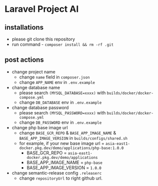 # Laravel Project AI

## installations

* please git clone this repository
* run command - `composer install && rm -rf .git`

## post actions

* change project name
  * change `name` field in `composer.json`
  * change `APP_NAME` env in `.env.example`
* change database name
  * please search `(MYSQL_DATABASE=xxxx)` with `builds/docker/docker-compose.yml`
  * change `DB_DATABASE` env in `.env.example`
* change database password
  * please search `(MYSQL_PASSWORD=xxxx)` with `builds/docker/docker-compose.yml`
  * change `DB_PASSWORD` env in `.env.example`
* change php base image url
  * change `BASE_GCR_REPO` & `BASE_APP_IMAGE_NAME` & `BASE_APP_IMAGE_VERSION` in `builds/configs/shared.sh`
  * for example, if your new base image url = `asia-east1-docker.pkg.dev/demo/applications/php-base:1.0.0`
    * BASE_GCR_REPO = `asia-east1-docker.pkg.dev/demo/applications`
    * BASE_APP_IMAGE_NAME = `php-base`
    * BASE_APP_IMAGE_VERSION = `1.0.0`
* change semantic-release config `.releaserc`
  * change `repositoryUrl` to right github url.